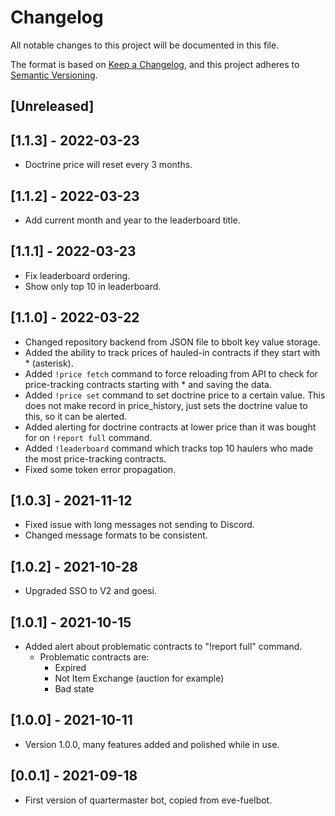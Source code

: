 # Changelog
All notable changes to this project will be documented in this file.

The format is based on [Keep a Changelog](https://keepachangelog.com/en/1.0.0/),
and this project adheres to [Semantic Versioning](https://semver.org/spec/v2.0.0.html).

## [Unreleased]
## [1.1.3] - 2022-03-23
- Doctrine price will reset every 3 months.
## [1.1.2] - 2022-03-23
- Add current month and year to the leaderboard title.
## [1.1.1] - 2022-03-23
- Fix leaderboard ordering.
- Show only top 10 in leaderboard.
## [1.1.0] - 2022-03-22
- Changed repository backend from JSON file to bbolt key value storage.
- Added the ability to track prices of hauled-in contracts if they start with * (asterisk).
- Added `!price fetch` command to force reloading from API to check 
  for price-tracking contracts starting with * and saving the data.
- Added `!price set` command to set doctrine price to a certain value.
  This does not make record in price_history, just sets the doctrine value
  to this, so it can be alerted.
- Added alerting for doctrine contracts at lower price than it was bought for on
  `!report full` command.
- Added `!leaderboard` command which tracks top 10 haulers who made the most
  price-tracking contracts.
- Fixed some token error propagation.
## [1.0.3] - 2021-11-12
- Fixed issue with long messages not sending to Discord.
- Changed message formats to be consistent.
## [1.0.2] - 2021-10-28
- Upgraded SSO to V2 and goesi.
## [1.0.1] - 2021-10-15
- Added alert about problematic contracts to "!report full" command.
    - Problematic contracts are:
      - Expired
      - Not Item Exchange (auction for example)
      - Bad state
## [1.0.0] - 2021-10-11
- Version 1.0.0, many features added and polished while in use.
## [0.0.1] - 2021-09-18
- First version of quartermaster bot, copied from eve-fuelbot.

